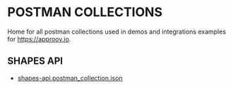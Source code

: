 # POSTMAN COLLECTIONS

Home for all postman collections used in demos and integrations examples for https://approov.io.


## SHAPES API

* [shapes-api.postman_collection.json](/shapes-api/shapes-api.postman_collection.json)
